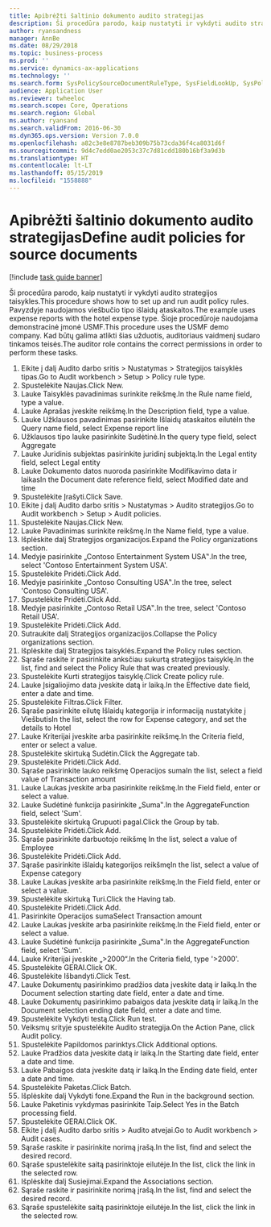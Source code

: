 ```yaml
---
title: Apibrėžti šaltinio dokumento audito strategijas
description: Ši procedūra parodo, kaip nustatyti ir vykdyti audito strategijos taisykles.
author: ryansandness
manager: AnnBe
ms.date: 08/29/2018
ms.topic: business-process
ms.prod: ''
ms.service: dynamics-ax-applications
ms.technology: ''
ms.search.form: SysPolicySourceDocumentRuleType, SysFieldLookUp, SysPolicyListPage, SysPolicy, AuditPolicyRule, SysQueryForm, SysQueryFieldLookUp, AuditPolicyDateSelection, AuditPolicyAdditionalOption, BatchJob, CaseDetail
audience: Application User
ms.reviewer: twheeloc
ms.search.scope: Core, Operations
ms.search.region: Global
ms.author: ryansand
ms.search.validFrom: 2016-06-30
ms.dyn365.ops.version: Version 7.0.0
ms.openlocfilehash: a82c3e8e8787beb309b75b73cda36f4ca8031d6f
ms.sourcegitcommit: 9d4c7edd0ae2053c37c7d81cdd180b16bf3a9d3b
ms.translationtype: HT
ms.contentlocale: lt-LT
ms.lasthandoff: 05/15/2019
ms.locfileid: "1558888"
---
```

# <a name="define-audit-policies-for-source-documents"></a><span data-ttu-id="d03f2-103">Apibrėžti šaltinio dokumento audito strategijas</span><span class="sxs-lookup"><span data-stu-id="d03f2-103">Define audit policies for source documents</span></span>

[!include [task guide banner](../../includes/task-guide-banner.md)]

<span data-ttu-id="d03f2-104">Ši procedūra parodo, kaip nustatyti ir vykdyti audito strategijos taisykles.</span><span class="sxs-lookup"><span data-stu-id="d03f2-104">This procedure shows how to set up and run audit policy rules.</span></span> <span data-ttu-id="d03f2-105">Pavyzdyje naudojamos viešbučio tipo išlaidų ataskaitos.</span><span class="sxs-lookup"><span data-stu-id="d03f2-105">The example uses expense reports with the hotel expense type.</span></span> <span data-ttu-id="d03f2-106">Šioje procedūroje naudojama demonstracinė įmonė USMF.</span><span class="sxs-lookup"><span data-stu-id="d03f2-106">This procedure uses the USMF demo company.</span></span> <span data-ttu-id="d03f2-107">Kad būtų galima atlikti šias užduotis, auditoriaus vaidmenį sudaro tinkamos teisės.</span><span class="sxs-lookup"><span data-stu-id="d03f2-107">The auditor role contains the correct permissions in order to perform these tasks.</span></span>

1. <span data-ttu-id="d03f2-108">Eikite į dalį Audito darbo sritis > Nustatymas > Strategijos taisyklės tipas.</span><span class="sxs-lookup"><span data-stu-id="d03f2-108">Go to Audit workbench > Setup > Policy rule type.</span></span>
2. <span data-ttu-id="d03f2-109">Spustelėkite Naujas.</span><span class="sxs-lookup"><span data-stu-id="d03f2-109">Click New.</span></span>
3. <span data-ttu-id="d03f2-110">Lauke Taisyklės pavadinimas surinkite reikšmę.</span><span class="sxs-lookup"><span data-stu-id="d03f2-110">In the Rule name field, type a value.</span></span>
4. <span data-ttu-id="d03f2-111">Lauke Aprašas įveskite reikšmę.</span><span class="sxs-lookup"><span data-stu-id="d03f2-111">In the Description field, type a value.</span></span>
5. <span data-ttu-id="d03f2-112">Lauke Užklausos pavadinimas pasirinkite Išlaidų ataskaitos eilutė</span><span class="sxs-lookup"><span data-stu-id="d03f2-112">In the Query name field, select Expense report line</span></span>
6. <span data-ttu-id="d03f2-113">Užklausos tipo lauke pasirinkite Sudėtinė.</span><span class="sxs-lookup"><span data-stu-id="d03f2-113">In the query type field, select Aggregate</span></span>
7. <span data-ttu-id="d03f2-114">Lauke Juridinis subjektas pasirinkite juridinį subjektą.</span><span class="sxs-lookup"><span data-stu-id="d03f2-114">In the Legal entity field, select Legal entity</span></span>
8. <span data-ttu-id="d03f2-115">Lauke Dokumento datos nuoroda pasirinkite Modifikavimo data ir laikas</span><span class="sxs-lookup"><span data-stu-id="d03f2-115">In the Document date reference field, select Modified date and time</span></span>
9. <span data-ttu-id="d03f2-116">Spustelėkite Įrašyti.</span><span class="sxs-lookup"><span data-stu-id="d03f2-116">Click Save.</span></span>
10. <span data-ttu-id="d03f2-117">Eikite į dalį Audito darbo sritis > Nustatymas > Audito strategijos.</span><span class="sxs-lookup"><span data-stu-id="d03f2-117">Go to Audit workbench > Setup > Audit policies.</span></span>
11. <span data-ttu-id="d03f2-118">Spustelėkite Naujas.</span><span class="sxs-lookup"><span data-stu-id="d03f2-118">Click New.</span></span>
12. <span data-ttu-id="d03f2-119">Lauke Pavadinimas surinkite reikšmę.</span><span class="sxs-lookup"><span data-stu-id="d03f2-119">In the Name field, type a value.</span></span>
13. <span data-ttu-id="d03f2-120">Išplėskite dalį Strategijos organizacijos.</span><span class="sxs-lookup"><span data-stu-id="d03f2-120">Expand the Policy organizations section.</span></span>
14. <span data-ttu-id="d03f2-121">Medyje pasirinkite „Contoso Entertainment System USA‟.</span><span class="sxs-lookup"><span data-stu-id="d03f2-121">In the tree, select 'Contoso Entertainment System USA'.</span></span>
15. <span data-ttu-id="d03f2-122">Spustelėkite Pridėti.</span><span class="sxs-lookup"><span data-stu-id="d03f2-122">Click Add.</span></span>
16. <span data-ttu-id="d03f2-123">Medyje pasirinkite „Contoso Consulting USA‟.</span><span class="sxs-lookup"><span data-stu-id="d03f2-123">In the tree, select 'Contoso Consulting USA'.</span></span>
17. <span data-ttu-id="d03f2-124">Spustelėkite Pridėti.</span><span class="sxs-lookup"><span data-stu-id="d03f2-124">Click Add.</span></span>
18. <span data-ttu-id="d03f2-125">Medyje pasirinkite „Contoso Retail USA‟.</span><span class="sxs-lookup"><span data-stu-id="d03f2-125">In the tree, select 'Contoso Retail USA'.</span></span>
19. <span data-ttu-id="d03f2-126">Spustelėkite Pridėti.</span><span class="sxs-lookup"><span data-stu-id="d03f2-126">Click Add.</span></span>
20. <span data-ttu-id="d03f2-127">Sutraukite dalį Strategijos organizacijos.</span><span class="sxs-lookup"><span data-stu-id="d03f2-127">Collapse the Policy organizations section.</span></span>
21. <span data-ttu-id="d03f2-128">Išplėskite dalį Strategijos taisyklės.</span><span class="sxs-lookup"><span data-stu-id="d03f2-128">Expand the Policy rules section.</span></span>
22. <span data-ttu-id="d03f2-129">Sąraše raskite ir pasirinkite anksčiau sukurtą strategijos taisyklę.</span><span class="sxs-lookup"><span data-stu-id="d03f2-129">In the list, find and select the Policy Rule that was created previously.</span></span>
23. <span data-ttu-id="d03f2-130">Spustelėkite Kurti strategijos taisyklę.</span><span class="sxs-lookup"><span data-stu-id="d03f2-130">Click Create policy rule.</span></span>
24. <span data-ttu-id="d03f2-131">Lauke Įsigaliojimo data įveskite datą ir laiką.</span><span class="sxs-lookup"><span data-stu-id="d03f2-131">In the Effective date field, enter a date and time.</span></span>
25. <span data-ttu-id="d03f2-132">Spustelėkite Filtras.</span><span class="sxs-lookup"><span data-stu-id="d03f2-132">Click Filter.</span></span>
26. <span data-ttu-id="d03f2-133">Sąraše pasirinkite eilutę Išlaidų kategorija ir informaciją nustatykite į Viešbutis</span><span class="sxs-lookup"><span data-stu-id="d03f2-133">In the list, select the row for Expense category, and set the details to Hotel</span></span>
27. <span data-ttu-id="d03f2-134">Lauke Kriterijai įveskite arba pasirinkite reikšmę.</span><span class="sxs-lookup"><span data-stu-id="d03f2-134">In the Criteria field, enter or select a value.</span></span>
28. <span data-ttu-id="d03f2-135">Spustelėkite skirtuką Sudėtin.</span><span class="sxs-lookup"><span data-stu-id="d03f2-135">Click the Aggregate tab.</span></span>
29. <span data-ttu-id="d03f2-136">Spustelėkite Pridėti.</span><span class="sxs-lookup"><span data-stu-id="d03f2-136">Click Add.</span></span>
30. <span data-ttu-id="d03f2-137">Sąraše pasirinkite lauko reikšmę Operacijos suma</span><span class="sxs-lookup"><span data-stu-id="d03f2-137">In the list, select a field value of Transaction amount</span></span>
31. <span data-ttu-id="d03f2-138">Lauke Laukas įveskite arba pasirinkite reikšmę.</span><span class="sxs-lookup"><span data-stu-id="d03f2-138">In the Field field, enter or select a value.</span></span>
32. <span data-ttu-id="d03f2-139">Lauke Sudėtinė funkcija pasirinkite „Suma‟.</span><span class="sxs-lookup"><span data-stu-id="d03f2-139">In the AggregateFunction field, select 'Sum'.</span></span>
33. <span data-ttu-id="d03f2-140">Spustelėkite skirtuką Grupuoti pagal.</span><span class="sxs-lookup"><span data-stu-id="d03f2-140">Click the Group by tab.</span></span>
34. <span data-ttu-id="d03f2-141">Spustelėkite Pridėti.</span><span class="sxs-lookup"><span data-stu-id="d03f2-141">Click Add.</span></span>
35. <span data-ttu-id="d03f2-142">Sąraše pasirinkite darbuotojo reikšmę </span><span class="sxs-lookup"><span data-stu-id="d03f2-142">In the list, select a value of Employee</span></span> 
36. <span data-ttu-id="d03f2-143">Spustelėkite Pridėti.</span><span class="sxs-lookup"><span data-stu-id="d03f2-143">Click Add.</span></span>
37. <span data-ttu-id="d03f2-144">Sąraše pasirinkite išlaidų kategorijos reikšmę</span><span class="sxs-lookup"><span data-stu-id="d03f2-144">In the list, select a value of Expense category</span></span>
38. <span data-ttu-id="d03f2-145">Lauke Laukas įveskite arba pasirinkite reikšmę.</span><span class="sxs-lookup"><span data-stu-id="d03f2-145">In the Field field, enter or select a value.</span></span>
39. <span data-ttu-id="d03f2-146">Spustelėkite skirtuką Turi.</span><span class="sxs-lookup"><span data-stu-id="d03f2-146">Click the Having tab.</span></span>
40. <span data-ttu-id="d03f2-147">Spustelėkite Pridėti.</span><span class="sxs-lookup"><span data-stu-id="d03f2-147">Click Add.</span></span>
41. <span data-ttu-id="d03f2-148">Pasirinkite Operacijos suma</span><span class="sxs-lookup"><span data-stu-id="d03f2-148">Select Transaction amount</span></span>
42. <span data-ttu-id="d03f2-149">Lauke Laukas įveskite arba pasirinkite reikšmę.</span><span class="sxs-lookup"><span data-stu-id="d03f2-149">In the Field field, enter or select a value.</span></span>
43. <span data-ttu-id="d03f2-150">Lauke Sudėtinė funkcija pasirinkite „Suma‟.</span><span class="sxs-lookup"><span data-stu-id="d03f2-150">In the AggregateFunction field, select 'Sum'.</span></span>
44. <span data-ttu-id="d03f2-151">Lauke Kriterijai įveskite „>2000“.</span><span class="sxs-lookup"><span data-stu-id="d03f2-151">In the Criteria field, type '>2000'.</span></span>
45. <span data-ttu-id="d03f2-152">Spustelėkite GERAI.</span><span class="sxs-lookup"><span data-stu-id="d03f2-152">Click OK.</span></span>
46. <span data-ttu-id="d03f2-153">Spustelėkite Išbandyti.</span><span class="sxs-lookup"><span data-stu-id="d03f2-153">Click Test.</span></span>
47. <span data-ttu-id="d03f2-154">Lauke Dokumentų pasirinkimo pradžios data įveskite datą ir laiką.</span><span class="sxs-lookup"><span data-stu-id="d03f2-154">In the Document selection starting date field, enter a date and time.</span></span>
48. <span data-ttu-id="d03f2-155">Lauke Dokumentų pasirinkimo pabaigos data įveskite datą ir laiką.</span><span class="sxs-lookup"><span data-stu-id="d03f2-155">In the Document selection ending date field, enter a date and time.</span></span>
49. <span data-ttu-id="d03f2-156">Spustelėkite Vykdyti testą.</span><span class="sxs-lookup"><span data-stu-id="d03f2-156">Click Run test.</span></span>
50. <span data-ttu-id="d03f2-157">Veiksmų srityje spustelėkite Audito strategija.</span><span class="sxs-lookup"><span data-stu-id="d03f2-157">On the Action Pane, click Audit policy.</span></span>
51. <span data-ttu-id="d03f2-158">Spustelėkite Papildomos parinktys.</span><span class="sxs-lookup"><span data-stu-id="d03f2-158">Click Additional options.</span></span>
52. <span data-ttu-id="d03f2-159">Lauke Pradžios data įveskite datą ir laiką.</span><span class="sxs-lookup"><span data-stu-id="d03f2-159">In the Starting date field, enter a date and time.</span></span>
53. <span data-ttu-id="d03f2-160">Lauke Pabaigos data įveskite datą ir laiką.</span><span class="sxs-lookup"><span data-stu-id="d03f2-160">In the Ending date field, enter a date and time.</span></span>
54. <span data-ttu-id="d03f2-161">Spustelėkite Paketas.</span><span class="sxs-lookup"><span data-stu-id="d03f2-161">Click Batch.</span></span>
55. <span data-ttu-id="d03f2-162">Išplėskite dalį Vykdyti fone.</span><span class="sxs-lookup"><span data-stu-id="d03f2-162">Expand the Run in the background section.</span></span>
56. <span data-ttu-id="d03f2-163">Lauke Paketinis vykdymas pasirinkite Taip.</span><span class="sxs-lookup"><span data-stu-id="d03f2-163">Select Yes in the Batch processing field.</span></span>
57. <span data-ttu-id="d03f2-164">Spustelėkite GERAI.</span><span class="sxs-lookup"><span data-stu-id="d03f2-164">Click OK.</span></span>
58. <span data-ttu-id="d03f2-165">Eikite į dalį Audito darbo sritis > Audito atvejai.</span><span class="sxs-lookup"><span data-stu-id="d03f2-165">Go to Audit workbench > Audit cases.</span></span>
59. <span data-ttu-id="d03f2-166">Sąraše raskite ir pasirinkite norimą įrašą.</span><span class="sxs-lookup"><span data-stu-id="d03f2-166">In the list, find and select the desired record.</span></span>
60. <span data-ttu-id="d03f2-167">Sąraše spustelėkite saitą pasirinktoje eilutėje.</span><span class="sxs-lookup"><span data-stu-id="d03f2-167">In the list, click the link in the selected row.</span></span>
61. <span data-ttu-id="d03f2-168">Išplėskite dalį Susiejimai.</span><span class="sxs-lookup"><span data-stu-id="d03f2-168">Expand the Associations section.</span></span>
62. <span data-ttu-id="d03f2-169">Sąraše raskite ir pasirinkite norimą įrašą.</span><span class="sxs-lookup"><span data-stu-id="d03f2-169">In the list, find and select the desired record.</span></span>
63. <span data-ttu-id="d03f2-170">Sąraše spustelėkite saitą pasirinktoje eilutėje.</span><span class="sxs-lookup"><span data-stu-id="d03f2-170">In the list, click the link in the selected row.</span></span>

